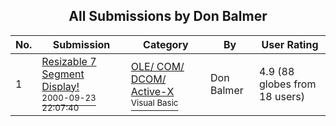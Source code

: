 ﻿<div align="center">

## All Submissions by Don Balmer

</div>

No.  | Submission | Category | By   | User Rating
---- | ---------- | -------- | ---- | -----------
1 | [Resizable 7 Segment Display\!<br /><sup>2000-09-23 22:07:40</sup>](https://github.com/Planet-Source-Code/don-balmer-resizable-7-segment-display__1-12081) | [OLE/ COM/ DCOM/ Active\-X<br /><sup>Visual Basic</sup>](../ByCategory/ole-com-dcom-active-x__1-29.md) | Don Balmer | 4.9 (88 globes from 18 users)

